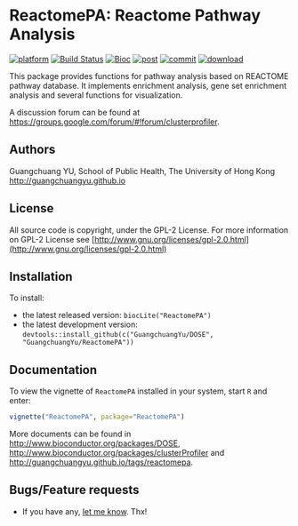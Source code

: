 # ReactomePA: Reactome Pathway Analysis

[![platform](http://www.bioconductor.org/shields/availability/devel/ReactomePA.svg)](http://www.bioconductor.org/packages/devel/bioc/html/ReactomePA.html#archives)
[![Build Status](http://www.bioconductor.org/shields/build/devel/bioc/ReactomePA.svg)](http://bioconductor.org/checkResults/devel/bioc-LATEST/ReactomePA/)
[![Bioc](http://www.bioconductor.org/shields/years-in-bioc/ReactomePA.svg)](http://www.bioconductor.org/packages/devel/bioc/html/ReactomePA.html#since)
[![post](http://www.bioconductor.org/shields/posts/ReactomePA.svg)](https://support.bioconductor.org/t/ReactomePA/)
[![commit](http://www.bioconductor.org/shields/commits/bioc/ReactomePA.svg)](http://www.bioconductor.org/packages/devel/bioc/html/ReactomePA.html#svn_source)
[![download](http://www.bioconductor.org/shields/downloads/ReactomePA.svg)](http://bioconductor.org/packages/stats/bioc/ReactomePA.html)


This package provides functions for pathway analysis based on REACTOME pathway database. It implements enrichment analysis, gene set enrichment analysis and several functions for visualization.

A discussion forum can be found at <https://groups.google.com/forum/#!forum/clusterprofiler>.


## Authors ##

Guangchuang YU, School of Public Health, The University of Hong Kong <http://guangchuangyu.github.io>

## License ##

All source code is copyright, under the GPL-2 License.
For more information on GPL-2 License see [http://www.gnu.org/licenses/gpl-2.0.html](http://www.gnu.org/licenses/gpl-2.0.html)

## Installation ##

To install:
 * the latest released version:
   `biocLite("ReactomePA")`
 * the latest development version:
   `devtools::install_github(c("GuangchuangYu/DOSE", "GuangchuangYu/ReactomePA"))`



## Documentation ##

To view the vignette of `ReactomePA` installed in your system, start `R` and enter:
```r
vignette("ReactomePA", package="ReactomePA")
```

More documents can be found in <http://www.bioconductor.org/packages/DOSE>, <http://www.bioconductor.org/packages/clusterProfiler> and  <http://guangchuangyu.github.io/tags/reactomepa>.



## Bugs/Feature requests ##

 - If you have any, [let me know](https://github.com/GuangchuangYu/ReactomePA/issues). Thx!
